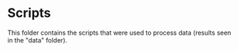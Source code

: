 # Scripts

This folder contains the scripts that were used to process data (results seen in the "data" folder).
